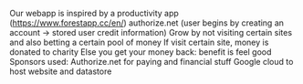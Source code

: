 Our webapp is inspired by a productivity app (https://www.forestapp.cc/en/)
authorize.net (user begins by creating an account → stored user credit information)
Grow by not visiting certain sites and also betting a certain pool of money
If visit certain site, money is donated to charity
Else you get your money back: benefit is feel good
Sponsors used:
Authorize.net for paying and financial stuff
Google cloud to host website and datastore

